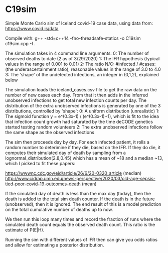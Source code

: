 # C19sim
Simple Monte Carlo sim of Iceland covid-19 case data, using data from:
https://www.covid.is/data

Compile with:
g++ -std=c++14 -fno-threadsafe-statics -o C19sim c19sim.cpp -I .

The simulation takes in 4 command line arguments:
0: The number of observed deaths to date (2 as of 3/29/2020)
1: The IFR hypothesis  (typical values in the range of 0.001 to 0.01)
2: The ratio N/C: #infected / #cases: (the underascertainment ratio), reasonable values in the range of 3.0 to 4.0
3: The 'shape' of the undetected infections, an integer in (0,1,2), explained below

The simulation loads the iceland_cases.csv file to get the raw data on the number of new cases each day.
From that it then adds in the inferred unobserved infections to get total new infection counts per day.
The distribution of the extra unobserved infections is generated by one of the 3 distributions, controlled by 'shape':
 0: A uniform distribution (unrealistic)
 1: The sigmoid function y = e^(0.3x-1) / (e^(0.3x-1)+1), which is fit to the idea that infection count growth had saturated by the time deCODE genetics started testing random volunteers
 2: The extra unobserved infections follow the same shape as the observed infections
 
The sim then proceeds day by day. For each infected patient, it rolls a random number to deterimine if they die, based on the IFR. If they do die, it computes their simulated day of death by sampling from a lognormal_distribution(2.8,0.45) which has a mean of ~18 and a median ~13, which I picked to fit these papers:

https://wwwnc.cdc.gov/eid/article/26/6/20-0320_article (median)
http://www.cidrap.umn.edu/news-perspective/2020/03/old-age-sepsis-tied-poor-covid-19-outcomes-death (mean)

If the simulated day of death is less than the max day (today), then the death is added to the total sim death counter. If the death is in the future (unobserved), then it is ignored. The end result of this is a model prediction on the total cumulative number of deaths up to now.

We then run this loop many times and record the fraction of runs where the simulated death count equals the observed death count. This ratio is the estimate of P(E|H).

Running the sim with different values of IFR then can give you odds ratios and allow for estimating a posterior distribution.


